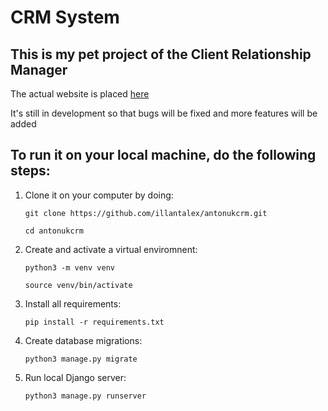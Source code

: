 # CRM System

## This is my pet project of the Client Relationship Manager

The actual website is placed [here](https://illantal-crm.herokuapp.com)

It's still in development so that bugs will be fixed and more features will be added

## To run it on your local machine, do the following steps:

1. Clone it on your computer by doing:

    `git clone https://github.com/illantalex/antonukcrm.git`

    `cd antonukcrm`

2. Create and activate a virtual enviromnent:

    `python3 -m venv venv`

    `source venv/bin/activate`

3. Install all requirements:

    `pip install -r requirements.txt`

4. Create database migrations:

    `python3 manage.py migrate`

5. Run local Django server:

    `python3 manage.py runserver`
